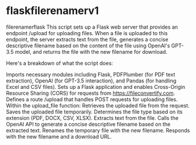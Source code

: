# flaskfilerenamerv1
filerenamerflask
This script sets up a Flask web server that provides an endpoint /upload for uploading files. When a file is uploaded to this endpoint, the server extracts text from the file, generates a concise descriptive filename based on the content of the file using OpenAI's GPT-3.5 model, and returns the file with the new filename for download.

Here's a breakdown of what the script does:

Imports necessary modules including Flask, PDFPlumber (for PDF text extraction), OpenAI (for GPT-3.5 interaction), and Pandas (for handling Excel and CSV files).
Sets up a Flask application and enables Cross-Origin Resource Sharing (CORS) for requests from https://fileconvertify.com.
Defines a route /upload that handles POST requests for uploading files.
Within the upload_file function:
Retrieves the uploaded file from the request.
Saves the uploaded file temporarily.
Determines the file type based on its extension (PDF, DOCX, CSV, XLSX).
Extracts text from the file.
Calls the OpenAI API to generate a concise descriptive filename based on the extracted text.
Renames the temporary file with the new filename.
Responds with the new filename and a download URL.
